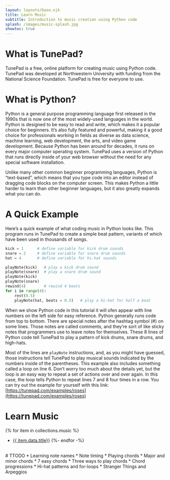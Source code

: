 ```yaml
---
layout: layouts/base.njk
title: Learn Music
subtitle: Introduction to music creation using Python code
splash: /images/music-splash.jpg
showtoc: true
---
```

# What is TunePad?

TunePad is a free, online platform for creating music using Python code. TunePad was developed at Northwestern University with funding from the National Science Foundation. TunePad is free for everyone to use.

# What is Python?

Python is a general purpose programming language first released in the 1990s that is now one of the most widely-used languages in the world. Python is designed to be easy to read and write, which makes it a popular choice for beginners. It’s also fully featured and powerful, making it a good choice for professionals working in fields as diverse as data science, machine learning, web development, the arts, and video game development. Because Python has been around for decades, it runs on every major computer operating system. TunePad uses a version of Python that runs directly inside of your web browser without the need for any special software installation.

Unlike many other common beginner programming languages, Python is “text-based”, which means that you type code into an editor instead of dragging code blocks on the computer screen. This makes Python a little harder to learn than other beginner languages, but it also greatly expands what you can do.

# A Quick Example
Here’s a quick example of what coding music in Python looks like. This program runs in TunePad to create a simple beat pattern, variants of which have been used in thousands of songs.

```python
kick = 1      # define variable for kick drum sounds
snare = 2     # define variable for snare drum sounds
hat = 4       # define variable for hi-hat sounds

playNote(kick)   # play a kick drum sound
playNote(snare)  # play a snare drum sound
playNote(kick)
playNote(snare)
rewind(4)        # rewind 4 beats
for i in range(4):
    rest(0.5)
    playNote(hat, beats = 0.5)   # play a hi-hat for half a beat
```

When we show Python code in this tutorial it will ofen appear with line numbers on the left side for easy reference. 
Python generally runs code from top to bottom. 
There are special notes after the hashtag symbol (#) on some lines. 
Those notes are called comments, and they’re sort of like sticky notes that programmers use to leave notes for themselves.
These 8 lines of Python code tell TunePad to play a pattern of kick drums, snare drums, and high-hats. 

Most of the lines are `playNote` instructions, and, as you might have guessed, those instructions tell TunePad to play musical sounds indicated by the numbers inside of the parentheses. This example also includes something called a loop on line 6. Don’t worry too much about the details yet, but the loop is an easy way to repeat a set of actions over and over again. In this case, the loop tells Python to repeat lines 7 and 8 four times in a row. You can try out the example for yourself with this link: [https://tunepad.com/examples/roses](https://tunepad.com/examples/roses)

# Learn Music
{% for item in collections.music %}
* [{{ item.data.title}}]({{item.url}})
{%- endfor -%}

<br>
# TTODO
* Learning note names
* Note timing
* Playing chords
* Major and minor chords
* 7 easy chords
* Three ways to play chords
* Chord progressions
* Hi-hat patterns and for-loops
* Stranger Things and Arpeggios
